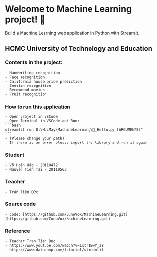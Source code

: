 # Welcome to Machine Learning project! 👋
Build a Machine Learning web application in Python with Streamlit. 
##  HCMC University of Technology and Education
### Contents in the project:
    - Handwriting recognition
    - Face recognition
    - California house price prediction
    - Emotion recognition
    - Recommend movies
    - Fruit recognition
### How to run this application
    - Open project in VSCode
    - Open Terminal in VSCode and Run:
    ```bash
    streamlit run D:\HocMay\MachineLearning\👋_Hello.py [ARGUMENTS]"
    ```
    - (Please change your path)
    - If there is an error please import the library and run it again
### Student
    - Võ Hoàn Hảo - 20110472
    - Nguyễn Tiến Tài - 20110563
### Teacher
    - Trần Tiến Đức
### Source code
    - code: [https://github.com/CunoVox/MachineLearning.git](https://github.com/CunoVox/MachineLearning.git)
### Reference
    - Teacher Tran Tien Duc
    - https://www.youtube.com/watch?v=1xtrIEwY_zY
    - https://www.datacamp.com/tutorial/streamlit